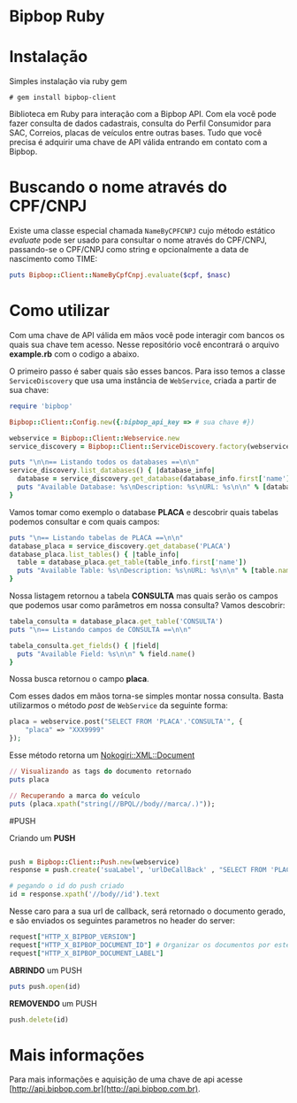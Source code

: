 # Bipbop Ruby

# Instalação

Simples instalação via ruby gem
``` 
# gem install bipbop-client
```
Biblioteca em Ruby para interação com a Bipbop API. Com ela você pode fazer consulta de dados cadastrais, consulta do Perfil Consumidor para SAC, Correios, placas de veículos entre outras bases. Tudo que você precisa é adquirir uma chave de API válida entrando em contato com a Bipbop.

# Buscando o nome através do CPF/CNPJ

Existe uma classe especial chamada `NameByCPFCNPJ` cujo método estático *evaluate* pode ser usado para consultar o nome através do CPF/CNPJ, passando-se o CPF/CNPJ como string e opcionalmente a data de nascimento como TIME:

```ruby
puts Bipbop::Client::NameByCpfCnpj.evaluate($cpf, $nasc)
```

# Como utilizar

Com uma chave de API válida em mãos você pode interagir com bancos os quais sua chave tem acesso. Nesse repositório você encontrará o arquivo __example.rb__ com o codigo a abaixo.

O primeiro passo é saber quais são esses bancos. Para isso temos a classe `ServiceDiscovery` que usa uma instância de `WebService`, criada a partir de sua chave:

```ruby
require 'bipbop'

Bipbop::Client::Config.new({:bipbop_api_key => # sua chave #})

webservice = Bipbop::Client::Webservice.new
service_discovery = Bipbop::Client::ServiceDiscovery.factory(webservice)

puts "\n\n== Listando todos os databases ==\n\n"
service_discovery.list_databases() { |database_info|  
  database = service_discovery.get_database(database_info.first['name'])
  puts "Available Database: %s\nDescription: %s\nURL: %s\n\n" % [database.name(), database.get("description"), database.get("url")]
}

```

Vamos tomar como exemplo o database __PLACA__ e descobrir quais tabelas podemos consultar e com quais campos:

```ruby
puts "\n== Listando tabelas de PLACA ==\n\n"
database_placa = service_discovery.get_database('PLACA')
database_placa.list_tables() { |table_info|
  table = database_placa.get_table(table_info.first['name'])
  puts "Available Table: %s\nDescription: %s\nURL: %s\n\n" % [table.name(), table.get("description"), table.get("url")]
}

```

Nossa listagem retornou a tabela __CONSULTA__ mas quais serão os campos que podemos usar como parâmetros em nossa consulta? Vamos descobrir:

```ruby
tabela_consulta = database_placa.get_table('CONSULTA')
puts "\n== Listando campos de CONSULTA ==\n\n"

tabela_consulta.get_fields() { |field|  
  puts "Available Field: %s\n\n" % field.name() 
}
```

Nossa busca retornou o campo __placa__.

Com esses dados em mãos torna-se simples montar nossa consulta. Basta utilizarmos o método *post* de `WebService` da seguinte forma:

```php
placa = webservice.post("SELECT FROM 'PLACA'.'CONSULTA'", {
    "placa" => "XXX9999"
});
```

Esse método retorna um [Nokogiri::XML::Document](http://www.rubydoc.info/github/sparklemotion/nokogiri/master/Nokogiri/XML/Document) 

```ruby
// Visualizando as tags do documento retornado
puts placa

// Recuperando a marca do veículo
puts (placa.xpath("string(//BPQL//body//marca/.)"));
```

#PUSH

Criando um __PUSH__

```ruby

push = Bipbop::Client::Push.new(webservice)
response = push.create('suaLabel', 'urlDeCallBack' , "SELECT FROM 'PLACA'.'CONSULTA'", {'placa' => 'XXX0000'})

# pegando o id do push criado
id = response.xpath('//body//id').text

```

Nesse caro para a sua url de callback, será retornado o documento gerado, e são enviados os seguintes parametros no header do server:

```ruby
request["HTTP_X_BIPBOP_VERSION"]
request["HTTP_X_BIPBOP_DOCUMENT_ID"] # Organizar os documentos por este ID #
request["HTTP_X_BIPBOP_DOCUMENT_LABEL"]

```
__ABRINDO__ um PUSH

```ruby
puts push.open(id)
```

__REMOVENDO__ um PUSH

```ruby
push.delete(id)
```

# Mais informações

Para mais informações e aquisição de uma chave de api acesse [http://api.bipbop.com.br](http://api.bipbop.com.br).
